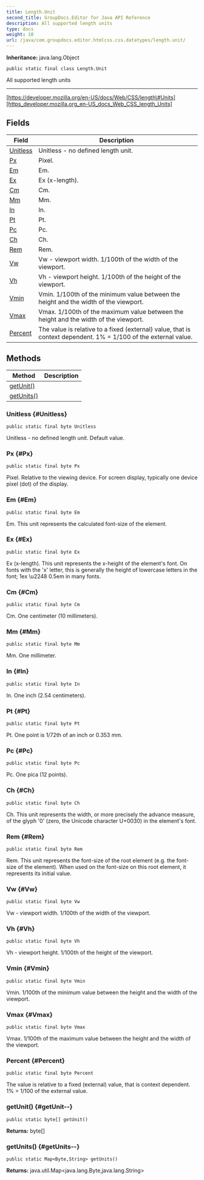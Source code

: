 ```yaml
---
title: Length.Unit
second_title: GroupDocs.Editor for Java API Reference
description: All supported length units
type: docs
weight: 10
url: /java/com.groupdocs.editor.htmlcss.css.datatypes/length.unit/
---
```

**Inheritance:**
java.lang.Object
```
public static final class Length.Unit
```

All supported length units

--------------------

[https://developer.mozilla.org/en-US/docs/Web/CSS/length\#Units][https_developer.mozilla.org_en-US_docs_Web_CSS_length_Units]


[https_developer.mozilla.org_en-US_docs_Web_CSS_length_Units]: https://developer.mozilla.org/en-US/docs/Web/CSS/length#Units
## Fields

| Field | Description |
| --- | --- |
| [Unitless](#Unitless) | Unitless - no defined length unit. |
| [Px](#Px) | Pixel. |
| [Em](#Em) | Em. |
| [Ex](#Ex) | Ex (x-length). |
| [Cm](#Cm) | Cm. |
| [Mm](#Mm) | Mm. |
| [In](#In) | In. |
| [Pt](#Pt) | Pt. |
| [Pc](#Pc) | Pc. |
| [Ch](#Ch) | Ch. |
| [Rem](#Rem) | Rem. |
| [Vw](#Vw) | Vw - viewport width. 1/100th of the width of the viewport. |
| [Vh](#Vh) | Vh - viewport height. 1/100th of the height of the viewport. |
| [Vmin](#Vmin) | Vmin. 1/100th of the minimum value between the height and the width of the viewport. |
| [Vmax](#Vmax) | Vmax. 1/100th of the maximum value between the height and the width of the viewport. |
| [Percent](#Percent) | The value is relative to a fixed (external) value, that is context dependent. 1% = 1/100 of the external value. |
## Methods

| Method | Description |
| --- | --- |
| [getUnit()](#getUnit--) |  |
| [getUnits()](#getUnits--) |  |
### Unitless {#Unitless}
```
public static final byte Unitless
```


Unitless - no defined length unit. Default value.

### Px {#Px}
```
public static final byte Px
```


Pixel. Relative to the viewing device. For screen display, typically one device pixel (dot) of the display.

### Em {#Em}
```
public static final byte Em
```


Em. This unit represents the calculated font-size of the element.

### Ex {#Ex}
```
public static final byte Ex
```


Ex (x-length). This unit represents the x-height of the element's font. On fonts with the 'x' letter, this is generally the height of lowercase letters in the font; 1ex \\u2248 0.5em in many fonts.

### Cm {#Cm}
```
public static final byte Cm
```


Cm. One centimeter (10 millimeters).

### Mm {#Mm}
```
public static final byte Mm
```


Mm. One millimeter.

### In {#In}
```
public static final byte In
```


In. One inch (2.54 centimeters).

### Pt {#Pt}
```
public static final byte Pt
```


Pt. One point is 1/72th of an inch or 0.353 mm.

### Pc {#Pc}
```
public static final byte Pc
```


Pc. One pica (12 points).

### Ch {#Ch}
```
public static final byte Ch
```


Ch. This unit represents the width, or more precisely the advance measure, of the glyph '0' (zero, the Unicode character U+0030) in the element's font.

### Rem {#Rem}
```
public static final byte Rem
```


Rem. This unit represents the font-size of the root element (e.g. the font-size of the <html> element). When used on the font-size on this root element, it represents its initial value.

### Vw {#Vw}
```
public static final byte Vw
```


Vw - viewport width. 1/100th of the width of the viewport.

### Vh {#Vh}
```
public static final byte Vh
```


Vh - viewport height. 1/100th of the height of the viewport.

### Vmin {#Vmin}
```
public static final byte Vmin
```


Vmin. 1/100th of the minimum value between the height and the width of the viewport.

### Vmax {#Vmax}
```
public static final byte Vmax
```


Vmax. 1/100th of the maximum value between the height and the width of the viewport.

### Percent {#Percent}
```
public static final byte Percent
```


The value is relative to a fixed (external) value, that is context dependent. 1% = 1/100 of the external value.

### getUnit() {#getUnit--}
```
public static byte[] getUnit()
```




**Returns:**
byte[]
### getUnits() {#getUnits--}
```
public static Map<Byte,String> getUnits()
```




**Returns:**
java.util.Map<java.lang.Byte,java.lang.String>
